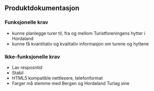 ## Produktdokumentasjon
### Funksjonelle krav
* kunne planlegge turer til, fra og mellom Turistforeningens hytter i Hordaland
* kunne få kvantitativ og kvalitativ informasjon om turene og hyttene

### Ikke-funksjonelle krav
* Lav resposntid
* Stabil
* HTML5 kompatible nettlesere, telefonformat
* Farger må stemme med Bergen og Hordaland Turlag sine
